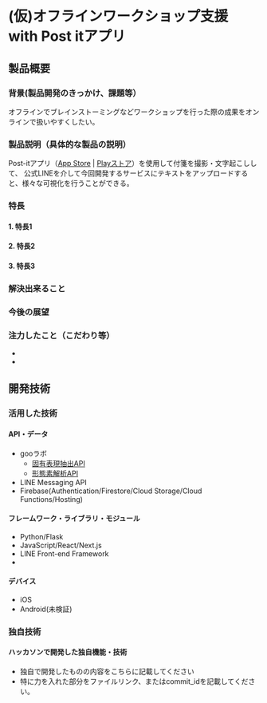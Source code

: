 # (仮)オフラインワークショップ支援 with Post itアプリ

## 製品概要
### 背景(製品開発のきっかけ、課題等）
オフラインでブレインストーミングなどワークショップを行った際の成果をオンラインで扱いやすくしたい。

### 製品説明（具体的な製品の説明）
Post-itアプリ（[App Store](https://apps.apple.com/jp/app/post-it/id920127738) | [Playストア](https://play.google.com/store/apps/details?id=com.mmm.postit&hl=ja)）を使用して付箋を撮影・文字起こしして、
公式LINEを介して今回開発するサービスにテキストをアップロードすると、様々な可視化を行うことができる。
### 特長
#### 1. 特長1
#### 2. 特長2
#### 3. 特長3

### 解決出来ること
### 今後の展望
### 注力したこと（こだわり等）
* 
* 

## 開発技術
### 活用した技術
#### API・データ
* gooラボ
  * [固有表現抽出API](https://labs.goo.ne.jp/api/jp/named-entity-extraction/)
  * [形態素解析API](https://labs.goo.ne.jp/api/jp/morphological-analysis/)
* LINE Messaging API
* Firebase(Authentication/Firestore/Cloud Storage/Cloud Functions/Hosting)

#### フレームワーク・ライブラリ・モジュール
* Python/Flask
* JavaScript/React/Next.js
* LINE Front-end Framework
* 

#### デバイス
* iOS
* Android(未検証)

### 独自技術
#### ハッカソンで開発した独自機能・技術
* 独自で開発したものの内容をこちらに記載してください
* 特に力を入れた部分をファイルリンク、またはcommit_idを記載してください。

